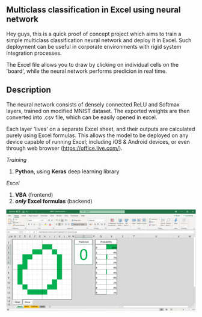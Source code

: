 ## Multiclass classification in Excel using neural network

Hey guys, this is a quick proof of concept project which aims to train a simple multiclass classification neural network and deploy it in Excel.
Such deployment can be useful in corporate environments with rigid system integration processes.

The Excel file allows you to draw by clicking on individual cells on the 'board', while the neural network performs predicion in real time.


## Description

The neural network consists of densely connected ReLU and Softmax layers, trained on modified MNIST dataset. The exported weights are then converted into .csv file, which can be easily opened in excel.

Each layer 'lives' on a separate Excel sheet, and their outputs are calculated purely using Excel formulas. This allows the model to be deployed on any device capable of running Excel; including iOS & Android devices, or even through web browser (https://office.live.com/).


*Training*
  1. **Python**, using **Keras** deep learning library

*Excel*
  1. **VBA** (frontend)
  2. **_only_ Excel formulas** (backend)

![](Preview.png)
